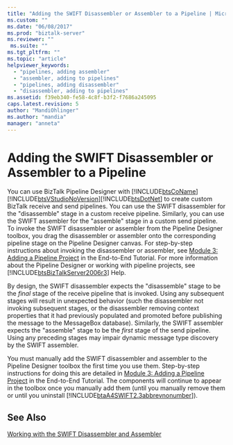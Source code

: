 ```yaml
---
title: "Adding the SWIFT Disassembler or Assembler to a Pipeline | Microsoft Docs"
ms.custom: ""
ms.date: "06/08/2017"
ms.prod: "biztalk-server"
ms.reviewer: ""
 ms.suite: ""
ms.tgt_pltfrm: ""
ms.topic: "article"
helpviewer_keywords: 
  - "pipelines, adding assembler"
  - "assembler, adding to pipelines"
  - "pipelines, adding disassembler"
  - "disassembler, adding to pipelines"
ms.assetid: f39eb340-fe58-4c8f-b3f2-f7686a245095
caps.latest.revision: 5
author: "MandiOhlinger"
ms.author: "mandia"
manager: "anneta"
---
```

# Adding the SWIFT Disassembler or Assembler to a Pipeline
You can use BizTalk Pipeline Designer with [!INCLUDE[btsCoName](../../includes/btsconame-md.md)][!INCLUDE[btsVStudioNoVersion](../../includes/btsvstudionoversion-md.md)][!INCLUDE[btsDotNet](../../includes/btsdotnet-md.md)] to create custom BizTalk receive and send pipelines. You can use the SWIFT disassembler for the "disassemble" stage in a custom receive pipeline. Similarly, you can use the SWIFT assembler for the "assemble" stage in a custom send pipeline. To invoke the SWIFT disassembler or assembler from the Pipeline Designer toolbox, you drag the disassembler or assembler onto the corresponding pipeline stage on the Pipeline Designer canvas. For step-by-step instructions about invoking the disassembler or assembler, see [Module 3: Adding a Pipeline Project](../../adapters-and-accelerators/accelerator-swift/module-3-adding-a-pipeline-project.md) in the End-to-End Tutorial. For more information about the Pipeline Designer or working with pipeline projects, see [!INCLUDE[btsBizTalkServer2006r3](../../includes/btsbiztalkserver2006r3-md.md)] Help.  
  
 By design, the SWIFT disassembler expects the "disassemble" stage to be the *final* stage of the receive pipeline that is invoked. Using any subsequent stages will result in unexpected behavior (such the disassembler not invoking subsequent stages, or the disassembler removing context properties that it had previously populated and promoted before publishing the message to the MessageBox database). Similarly, the SWIFT assembler expects the "assemble" stage to be the *first* stage of the send pipeline. Using any preceding stages may impair dynamic message type discovery by the SWIFT assembler.  
  
 You must manually add the SWIFT disassembler and assembler to the Pipeline Designer toolbox the first time you use them. Step-by-step instructions for doing this are detailed in [Module 3: Adding a Pipeline Project](../../adapters-and-accelerators/accelerator-swift/module-3-adding-a-pipeline-project.md) in the End-to-End Tutorial. The components will continue to appear in the toolbox once you manually add them (until you manually remove them or until you uninstall [!INCLUDE[btaA4SWIFT2.3abbrevnonumber](../../includes/btaa4swift2-3abbrevnonumber-md.md)]).  
  
## See Also  
 [Working with the SWIFT Disassembler and Assembler](../../adapters-and-accelerators/accelerator-swift/working-with-the-swift-disassembler-and-assembler.md)